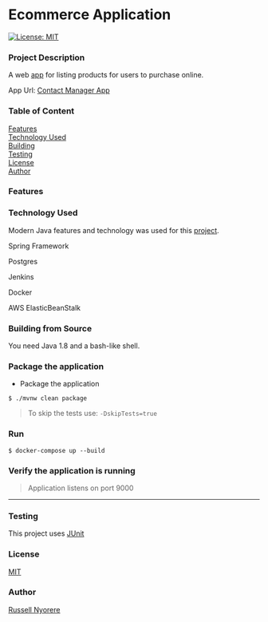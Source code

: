 # Ecommerce Application

[![License: MIT](https://img.shields.io/badge/License-MIT-yellow.svg)](https://opensource.org/licenses/MIT)

### Project Description

A web [app](https://#.com/) for listing products for users to purchase online.

App Url: [Contact Manager App](https://#.com/)

### Table of Content

[Features](#features)<br/>
[Technology Used](#technology-used)<br/>
[Building](#building)<br/>
[Testing](#testing)<br/>
[License](#license)<br/>
[Author](#author)

### Features


### Technology Used

Modern Java features and technology was used for this [project](https://#.com/).

Spring Framework

Postgres

Jenkins

Docker

AWS ElasticBeanStalk

### Building from Source
You need Java 1.8 and a bash-like shell.

### Package the application

- Package the application

`$ ./mvnw clean package`

> To skip the tests use: `-DskipTests=true` 

### Run

`$ docker-compose up --build`

### Verify the application is running

> Application listens on port 9000


---

### Testing

This project uses [JUnit](https://junit.org/junit5/)

### License

[MIT](https://opensource.org/licenses/MIT)

### Author

[Russell Nyorere](https://neorusse.github.io/)
